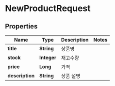 
# NewProductRequest

## Properties
Name | Type | Description | Notes
------------ | ------------- | ------------- | -------------
**title** | **String** | 상품명 | 
**stock** | **Integer** | 재고수량 | 
**price** | **Long** | 가격 | 
**description** | **String** | 상품 설명 | 



